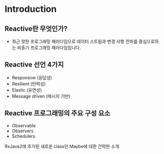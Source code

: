 # Introduction

## Reactive란 무엇인가? 
- 최근 핫한 프로그래밍 패러다임으로 데이터 스트림과 변경 사항 전파를 중심으로하는 비동기 프로그래밍 패러다임입니다.

## Reactive 선언 4가지
- Responsive (응답성)
- Resilient (탄력성)
- Elastic (유연성)
- Message driven (메시지 기반)

## Reactive 프로그래밍의 주요 구성 요소
- Observable
- Observers
- Schedulers

RxJava2에 추가된 새로운 class인 Maybe에 대한 간략한 소개
